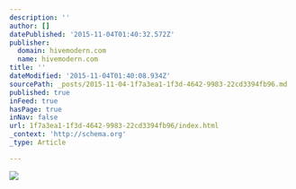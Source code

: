 ```yaml
---
description: ''
author: []
datePublished: '2015-11-04T01:40:32.572Z'
publisher:
  domain: hivemodern.com
  name: hivemodern.com
title: ''
dateModified: '2015-11-04T01:40:08.934Z'
sourcePath: _posts/2015-11-04-1f7a3ea1-1f3d-4642-9983-22cd3394fb96.md
published: true
inFeed: true
hasPage: true
inNav: false
url: 1f7a3ea1-1f3d-4642-9983-22cd3394fb96/index.html
_context: 'http://schema.org'
_type: Article

---
```

![](http://hivemodern.com/public_resources/panton-chair-verner-panton-vitra-6.jpg)